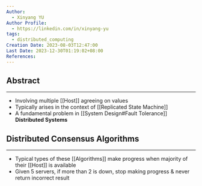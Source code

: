 ```yaml
---
Author:
  - Xinyang YU
Author Profile:
  - https://linkedin.com/in/xinyang-yu
tags:
  - distributed_computing
Creation Date: 2023-08-03T12:47:00
Last Date: 2023-12-30T01:19:02+08:00
References: 
---
```

## Abstract
---
- Involving multiple [[Host]] agreeing on values
- Typically arises in the context of [[Replicated State Machine]]
- A fundamental problem in [[System Design#Fault Tolerance]] **Distributed Systems**


## Distributed Consensus Algorithms
---
- Typical types of these [[Algorithms]] make progress when majority of their [[Host]] is available
- Given 5 servers, if more than 2 is down, stop making progress & never return incorrect result